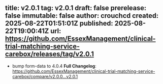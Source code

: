 title:	v2.0.1
tag:	v2.0.1
draft:	false
prerelease:	false
immutable:	false
author:	crouchcd
created:	2025-08-22T01:51:01Z
published:	2025-08-22T19:00:41Z
url:	https://github.com/EssexManagement/clinical-trial-matching-service-carebox/releases/tag/v2.0.1
--
- bump form-data to 4.0.4
**Full Changelog**: https://github.com/EssexManagement/clinical-trial-matching-service-carebox/compare/v2.0.0...v2.0.1
